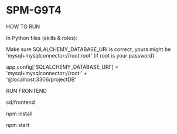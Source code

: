 # SPM-G9T4

HOW TO RUN

In Python files (skills & roles):

Make sure SQLALCHEMY_DATABASE_URI is correct, yours might be 'mysql+mysqlconnector://root:root' (if root is your password)

app.config['SQLALCHEMY_DATABASE_URI'] = 'mysql+mysqlconnector://root:' + \
                                        '@localhost:3306/projectDB'
                                        
RUN FRONTEND

cd/frontend

npm install

npm start
